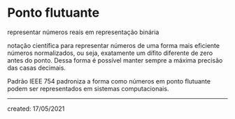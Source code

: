 # Ponto flutuante
representar números reais em representação binária

notação científica para representar números de uma forma mais eficiente
números normalizados, ou seja, exatamente um dífito diferente de zero antes do ponto. Dessa forma é possível manter sempre a máxima precisão das casas decimais.

Padrão IEEE 754 padroniza a forma como números em ponto flutuante podem ser representados em sistemas computacionais.

---

created: 17/05/2021
